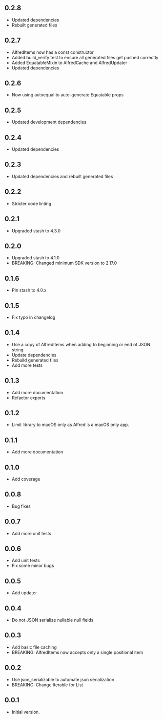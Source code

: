 ## 0.2.8
- Updated dependencies
- Rebuilt generated files

## 0.2.7
- AlfredItems now has a const constructor
- Added build_verify test to ensure all generated files get pushed correctly
- Added EquatableMixin to AlfredCache and AlfredUpdater
- Updated dependencies

## 0.2.6

- Now using autoequal to auto-generate Equatable props

## 0.2.5

- Updated development dependencies

## 0.2.4

- Updated dependencies

## 0.2.3

- Updated dependencies and rebuilt generated files

## 0.2.2

- Stricter code linting

## 0.2.1

- Upgraded stash to 4.3.0

## 0.2.0

- Upgraded stash to 4.1.0
- BREAKING: Changed minimum SDK version to 2.17.0

## 0.1.6

- Pin stash to 4.0.x

## 0.1.5

- Fix typo in changelog

## 0.1.4

- Use a copy of AlfredItems when adding to beginning or end of JSON string
- Update dependencies
- Rebuild generated files
- Add more tests

## 0.1.3

- Add more documentation
- Refactor exports

## 0.1.2

- Limit library to macOS only as Alfred is a macOS only app.

## 0.1.1

- Add more documentation

## 0.1.0

- Add coverage

## 0.0.8

- Bug fixes

## 0.0.7

- Add more unit tests

## 0.0.6

- Add unit tests
- Fix some minor bugs

## 0.0.5

- Add updater

## 0.0.4

- Do not JSON serialize nullable null fields

## 0.0.3

- Add basic file caching
- BREAKING: AlfredItems now accepts only a single positional item

## 0.0.2

- Use json_serializable to automate json serialization
- BREAKING: Change Iterable<AlfredItem> for List<AlfredItem>

## 0.0.1

- Initial version.
